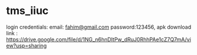 # tms_iiuc

login credentials:
email: fahim@gmail.com     password:123456,     apk download link : https://drive.google.com/file/d/1NG_n6hnDItPw_dRuJ0RhhPAe1cZ7Q7mA/view?usp=sharing



